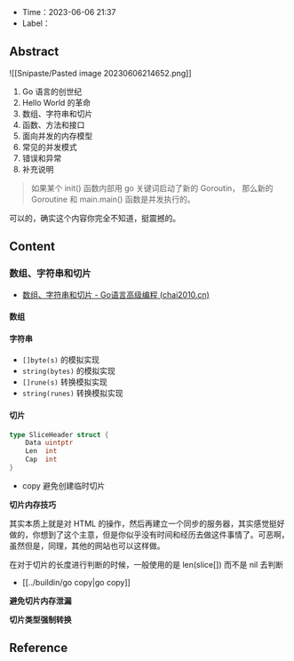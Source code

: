 
- Time：2023-06-06 21:37
- Label：

## Abstract

![[Snipaste/Pasted image 20230606214652.png]]

1. Go 语言的创世纪
2. Hello World 的革命
3. 数组、字符串和切片
4. 函数、方法和接口
5. 面向并发的内存模型
6. 常见的并发模式
7. 错误和异常
8. 补充说明

> 如果某个 init() 函数内部用 go 关键词启动了新的 Goroutin， 那么新的 Goroutine 和 main.main() 函数是并发执行的。

可以的，确实这个内容你完全不知道，挺震撼的。

## Content

### 数组、字符串和切片

- [数组、字符串和切片 - Go语言高级编程 (chai2010.cn)](https://chai2010.cn/advanced-go-programming-book/ch1-basic/ch1-03-array-string-and-slice.html#131-%E6%95%B0%E7%BB%84)

#### 数组

#### 字符串

- `[]byte(s)` 的模拟实现
- `string(bytes)` 的模拟实现
- `[]rune(s)` 转换模拟实现
- `string(runes)` 转换模拟实现

#### 切片

```go
type SliceHeader struct {
    Data uintptr
    Len  int
    Cap  int
}
```

- copy 避免创建临时切片

**切片内存技巧**

其实本质上就是对 HTML 的操作，然后再建立一个同步的服务器，其实感觉挺好做的，你想到了这个主意，但是你似乎没有时间和经历去做这件事情了。可恶啊，虽然但是，同理，其他的网站也可以这样做。

在对于切片的长度进行判断的时候，一般使用的是 len(slice[]) 而不是 nil 去判断

- [[../buildin/go copy|go copy]]

**避免切片内存泄漏**

**切片类型强制转换**

## Reference
